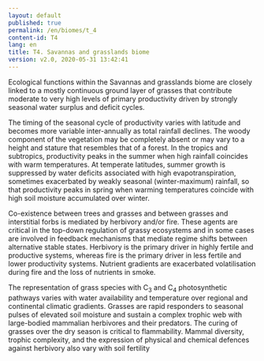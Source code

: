 ```yaml
---
layout: default
published: true
permalink: /en/biomes/t_4
content-id: T4
lang: en
title: T4. Savannas and grasslands biome
version: v2.0, 2020-05-31 13:42:41
---
```


Ecological functions within the Savannas and grasslands biome are closely linked to a mostly continuous ground layer of grasses that contribute moderate to very high levels of primary productivity driven by strongly seasonal water surplus and deficit cycles. 

The timing of the seasonal cycle of productivity varies with latitude and becomes more variable inter-annually as total rainfall declines. The woody component of the vegetation may be completely absent or may vary to a height and stature that resembles that of a forest. In the tropics and subtropics, productivity peaks in the summer when high rainfall coincides with warm temperatures. At temperate latitudes, summer growth is suppressed by water deficits associated with high evapotranspiration, sometimes exacerbated by weakly seasonal (winter-maximum) rainfall, so that productivity peaks in spring when warming temperatures coincide with high soil moisture accumulated over winter. 

Co-existence between trees and grasses and between grasses and interstitial forbs is mediated by herbivory and/or fire. These agents are critical in the top-down regulation of grassy ecosystems and in some cases are involved in feedback mechanisms that mediate regime shifts between alternative stable states. Herbivory is the primary driver in highly fertile and productive systems, whereas fire is the primary driver in less fertile and lower productivity systems. Nutrient gradients are exacerbated volatilisation during fire and the loss of nutrients in smoke. 

The representation of grass species with C<sub>3</sub> and C<sub>4</sub> photosynthetic pathways varies with water availability and temperature over regional and continental climatic gradients. Grasses are rapid responders to seasonal pulses of elevated soil moisture and sustain a complex trophic web with large-bodied mammalian herbivores and their predators. The curing of grasses over the dry season is critical to flammability. Mammal diversity, trophic complexity, and the expression of physical and chemical defences against herbivory also vary with soil fertility
